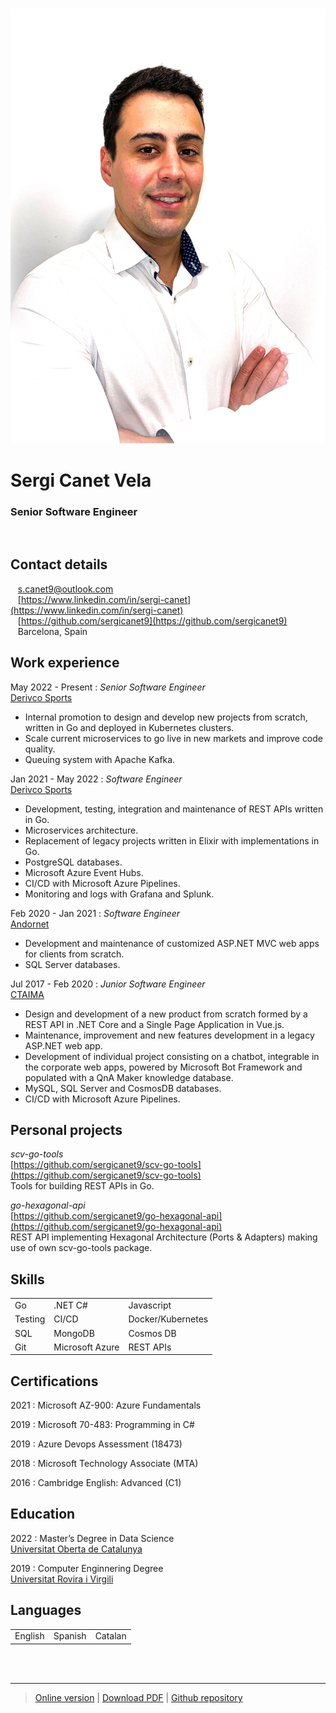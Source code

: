<br />

![](src/picture.png)

# Sergi Canet Vela
### Senior Software Engineer
<br />

Contact details
---------
<span class="fas fa-envelope fa-lg"></span>&nbsp;&nbsp;&nbsp;<a href="mailto:s.canet9@outlook.com">s.canet9@outlook.com</a>
<br />
<span class="fab fa-linkedin fa-lg"></span>&nbsp;&nbsp;&nbsp;[https://www.linkedin.com/in/sergi-canet](https://www.linkedin.com/in/sergi-canet)
<br />
<span class="fab fa-github fa-lg"></span>&nbsp;&nbsp;&nbsp;[https://github.com/sergicanet9](https://github.com/sergicanet9)
<br />
<span class="fa fa-map-marker fa-lg"></span>&nbsp;&nbsp;&nbsp;Barcelona, Spain

Work experience
----------
May 2022 - Present
:	*Senior Software Engineer*<br />
	[Derivco Sports](https://derivco.com)<br />
   - Internal promotion to design and develop new projects from scratch, written in Go and deployed in Kubernetes clusters.<br />
   - Scale current microservices to go live in new markets and improve code quality.<br />
   - Queuing system with Apache Kafka.<br />

Jan 2021 - May 2022
:	*Software Engineer*<br />
	[Derivco Sports](https://derivco.com)<br />
   - Development, testing, integration and maintenance of REST APIs written in Go.<br />
   - Microservices architecture.<br />
   - Replacement of legacy projects written in Elixir with implementations in Go.<br />
   - PostgreSQL databases.<br />
   - Microsoft Azure Event Hubs.<br />
   - CI/CD with Microsoft Azure Pipelines.<br />
   - Monitoring and logs with Grafana and Splunk.<br />

Feb 2020 - Jan 2021
:	*Software Engineer*<br />
	[Andornet](https://www.andornet.ad)<br />
   - Development and maintenance of customized ASP.NET MVC web apps for clients from scratch.<br />
   - SQL Server databases.<br />

Jul 2017 - Feb 2020
:	*Junior Software Engineer*<br />
	[CTAIMA](https://www.ctaima.com)<br />
   - Design and development of a new product from scratch formed by a REST API in .NET Core and a Single Page Application in Vue.js.<br />
   - Maintenance, improvement and new features development in a legacy ASP.NET web app.<br />
   - Development of individual project consisting on a chatbot, integrable in the corporate web  apps, powered by Microsoft Bot Framework and populated with a QnA Maker knowledge database.<br />
   - MySQL, SQL Server and CosmosDB databases.<br />
   - CI/CD with Microsoft Azure Pipelines.<br />
<div class="page-break"></div>

Personal projects
----------
*scv-go-tools*<br />
[https://github.com/sergicanet9/scv-go-tools](https://github.com/sergicanet9/scv-go-tools)<br />
Tools for building REST APIs in Go.<br />

*go-hexagonal-api*<br />
[https://github.com/sergicanet9/go-hexagonal-api](https://github.com/sergicanet9/go-hexagonal-api)<br />
REST API implementing Hexagonal Architecture (Ports & Adapters) making use of own scv-go-tools package.<br />

Skills
---------
<table border="0">
 <tr>
    <td>Go</td>
    <td>.NET C#</td>
    <td>Javascript</td>
 </tr>
 <tr>
    <td>Testing</td>
    <td>CI/CD</td>
    <td>Docker/Kubernetes</td>
 </tr>
 <tr>
    <td>SQL</td>
    <td>MongoDB</td>
    <td>Cosmos DB</td>
 </tr>
 <tr>
    <td>Git</td>
    <td>Microsoft Azure</td>
    <td>REST APIs</td>
 </tr>
</table>

Certifications
---------
2021
:	Microsoft AZ-900: Azure Fundamentals

2019
:	Microsoft 70-483: Programming in C#

2019
:	Azure Devops Assessment (18473)

2018
:	Microsoft Technology Associate (MTA)

2016
:	Cambridge English: Advanced (C1)

Education
---------
2022
:	Master’s Degree in Data Science<br />
	[Universitat Oberta de Catalunya](https://www.uoc.edu)

2019
:	Computer Enginnering Degree<br />
	[Universitat Rovira i Virgili](https://www.urv.cat)

Languages
---------
<table border="0">
 <tr>
    <td>English</td>
    <td>Spanish</td>
    <td>Catalan</td>
 </tr>
</table>

<br /><br />
<div class="footer"></div>

------
> [Online version](https://htmlpreview.github.io/?https://github.com/sergicanet9/resume/blob/main/resume-sergi-canet.html) |
[Download PDF](https://raw.githubusercontent.com/sergicanet9/resume/main/resume-sergi-canet.pdf) |
[Github repository](https://github.com/sergicanet9/resume)
